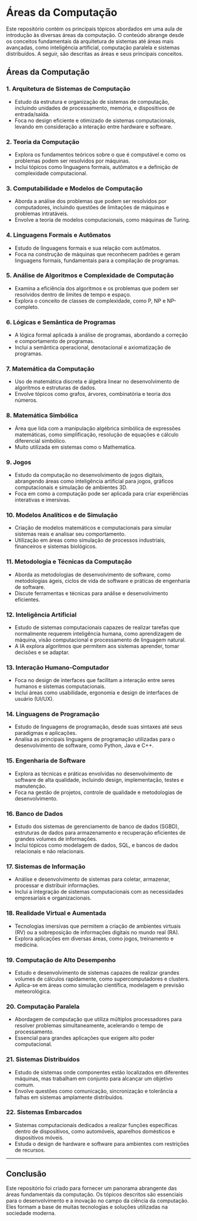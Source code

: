 # Áreas da Computação

Este repositório contém os principais tópicos abordados em uma aula de introdução às diversas áreas da computação. O conteúdo abrange desde os conceitos fundamentais da arquitetura de sistemas até áreas mais avançadas, como inteligência artificial, computação paralela e sistemas distribuídos. A seguir, são descritas as áreas e seus principais conceitos.

## Áreas da Computação

### 1. **Arquitetura de Sistemas de Computação**
   - Estudo da estrutura e organização de sistemas de computação, incluindo unidades de processamento, memória, e dispositivos de entrada/saída.
   - Foca no design eficiente e otimizado de sistemas computacionais, levando em consideração a interação entre hardware e software.

### 2. **Teoria da Computação**
   - Explora os fundamentos teóricos sobre o que é computável e como os problemas podem ser resolvidos por máquinas.
   - Inclui tópicos como linguagens formais, autômatos e a definição de complexidade computacional.

### 3. **Computabilidade e Modelos de Computação**
   - Aborda a análise dos problemas que podem ser resolvidos por computadores, incluindo questões de limitações de máquinas e problemas intratáveis.
   - Envolve a teoria de modelos computacionais, como máquinas de Turing.

### 4. **Linguagens Formais e Autômatos**
   - Estudo de linguagens formais e sua relação com autômatos.
   - Foca na construção de máquinas que reconhecem padrões e geram linguagens formais, fundamentais para a compilação de programas.

### 5. **Análise de Algoritmos e Complexidade de Computação**
   - Examina a eficiência dos algoritmos e os problemas que podem ser resolvidos dentro de limites de tempo e espaço.
   - Explora o conceito de classes de complexidade, como P, NP e NP-completo.

### 6. **Lógicas e Semântica de Programas**
   - A lógica formal aplicada à análise de programas, abordando a correção e comportamento de programas.
   - Inclui a semântica operacional, denotacional e axiomatização de programas.

### 7. **Matemática da Computação**
   - Uso de matemática discreta e álgebra linear no desenvolvimento de algoritmos e estruturas de dados.
   - Envolve tópicos como grafos, árvores, combinatória e teoria dos números.

### 8. **Matemática Simbólica**
   - Área que lida com a manipulação algébrica simbólica de expressões matemáticas, como simplificação, resolução de equações e cálculo diferencial simbólico.
   - Muito utilizada em sistemas como o Mathematica.

### 9. **Jogos**
   - Estudo da computação no desenvolvimento de jogos digitais, abrangendo áreas como inteligência artificial para jogos, gráficos computacionais e simulação de ambientes 3D.
   - Foca em como a computação pode ser aplicada para criar experiências interativas e imersivas.

### 10. **Modelos Analíticos e de Simulação**
   - Criação de modelos matemáticos e computacionais para simular sistemas reais e analisar seu comportamento.
   - Utilização em áreas como simulação de processos industriais, financeiros e sistemas biológicos.

### 11. **Metodologia e Técnicas da Computação**
   - Aborda as metodologias de desenvolvimento de software, como metodologias ágeis, ciclos de vida de software e práticas de engenharia de software.
   - Discute ferramentas e técnicas para análise e desenvolvimento eficientes.

### 12. **Inteligência Artificial**
   - Estudo de sistemas computacionais capazes de realizar tarefas que normalmente requerem inteligência humana, como aprendizagem de máquina, visão computacional e processamento de linguagem natural.
   - A IA explora algoritmos que permitem aos sistemas aprender, tomar decisões e se adaptar.

### 13. **Interação Humano-Computador**
   - Foca no design de interfaces que facilitam a interação entre seres humanos e sistemas computacionais.
   - Inclui áreas como usabilidade, ergonomia e design de interfaces de usuário (UI/UX).

### 14. **Linguagens de Programação**
   - Estudo de linguagens de programação, desde suas sintaxes até seus paradigmas e aplicações.
   - Analisa as principais linguagens de programação utilizadas para o desenvolvimento de software, como Python, Java e C++.

### 15. **Engenharia de Software**
   - Explora as técnicas e práticas envolvidas no desenvolvimento de software de alta qualidade, incluindo design, implementação, testes e manutenção.
   - Foca na gestão de projetos, controle de qualidade e metodologias de desenvolvimento.

### 16. **Banco de Dados**
   - Estudo dos sistemas de gerenciamento de banco de dados (SGBD), estruturas de dados para armazenamento e recuperação eficientes de grandes volumes de informações.
   - Inclui tópicos como modelagem de dados, SQL, e bancos de dados relacionais e não relacionais.

### 17. **Sistemas de Informação**
   - Análise e desenvolvimento de sistemas para coletar, armazenar, processar e distribuir informações.
   - Inclui a integração de sistemas computacionais com as necessidades empresariais e organizacionais.

### 18. **Realidade Virtual e Aumentada**
   - Tecnologias imersivas que permitem a criação de ambientes virtuais (RV) ou a sobreposição de informações digitais no mundo real (RA).
   - Explora aplicações em diversas áreas, como jogos, treinamento e medicina.

### 19. **Computação de Alto Desempenho**
   - Estudo e desenvolvimento de sistemas capazes de realizar grandes volumes de cálculos rapidamente, como supercomputadores e clusters.
   - Aplica-se em áreas como simulação científica, modelagem e previsão meteorológica.

### 20. **Computação Paralela**
   - Abordagem de computação que utiliza múltiplos processadores para resolver problemas simultaneamente, acelerando o tempo de processamento.
   - Essencial para grandes aplicações que exigem alto poder computacional.

### 21. **Sistemas Distribuídos**
   - Estudo de sistemas onde componentes estão localizados em diferentes máquinas, mas trabalham em conjunto para alcançar um objetivo comum.
   - Envolve questões como comunicação, sincronização e tolerância a falhas em sistemas amplamente distribuídos.

### 22. **Sistemas Embarcados**
   - Sistemas computacionais dedicados a realizar funções específicas dentro de dispositivos, como automóveis, aparelhos domésticos e dispositivos móveis.
   - Estuda o design de hardware e software para ambientes com restrições de recursos.

---

## Conclusão

Este repositório foi criado para fornecer um panorama abrangente das áreas fundamentais da computação. Os tópicos descritos são essenciais para o desenvolvimento e a inovação no campo da ciência da computação. Eles formam a base de muitas tecnologias e soluções utilizadas na sociedade moderna.
